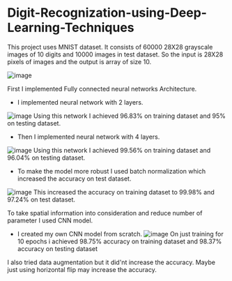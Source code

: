 # Digit-Recognization-using-Deep-Learning-Techniques

This project uses MNIST dataset. It consists of 60000 28X28 grayscale images of 10 digits and 10000 images in test dataset. So the input is 28X28 pixels of images and the output is array of size 10.

![image](https://user-images.githubusercontent.com/50731752/144897836-e1dd4721-81ee-485e-9bd2-387e523eb262.png)

First I implemented Fully connected neural networks Architecture. 
- I implemented neural network with 2 layers. 

![image](https://user-images.githubusercontent.com/50731752/144898841-d43d1a61-be3f-4389-b364-5f948a302940.png)
Using this network I achieved 96.83% on training dataset and 95% on testing dataset.
- Then I implemented neural network with 4 layers.

![image](https://user-images.githubusercontent.com/50731752/144899725-c4544708-5c62-44f9-b82c-b8a0035c911b.png)
Using this network I achieved 99.56% on training dataset and 96.04% on testing dataset.
- To make the model more robust I used batch normalization which increased the accuracy on test dataset.

![image](https://user-images.githubusercontent.com/50731752/144900488-ed8a31e9-1ea4-46f4-9292-fba787ae38af.png)
This increased the accuracy on training dataset to 99.98% and 97.24% on test dataset.

To take spatial information into consideration and reduce number of parameter I used CNN model. 

- I created my own CNN model from scratch.
![image](https://user-images.githubusercontent.com/50731752/144902699-092928b4-0480-42ac-9d07-2c8d74d41a28.png)
On just training for 10 epochs i achieved 98.75% accuracy on training dataset and 98.37% accuracy on testing dataset

I also tried data augmentation but it did'nt increase the accuracy. Maybe just using horizontal flip may increase the accuracy.
